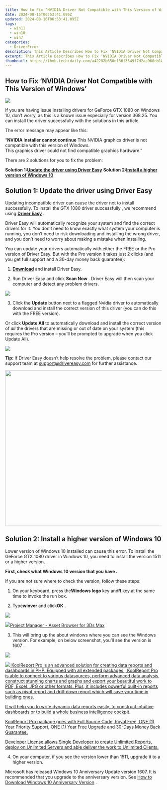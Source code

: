 ```yaml
---
title: How to Fix ‘NVIDIA Driver Not Compatible with This Version of Windows’
date: 2024-08-15T06:53:41.095Z
updated: 2024-08-16T06:53:41.095Z
tags:
  - win11
  - win10
  - win7
categories:
  - DriverError
description: This Article Describes How to Fix ‘NVIDIA Driver Not Compatible with This Version of Windows’
excerpt: This Article Describes How to Fix ‘NVIDIA Driver Not Compatible with This Version of Windows’
thumbnail: https://thmb.techidaily.com/a42282b650e186f3549f7d2aa960eb18debb612fb2fb6b24d9d6255bb836b3c7.JPG
---
```


## How to Fix ‘NVIDIA Driver Not Compatible with This Version of Windows’

![](https://images.drivereasy.com/wp-content/uploads/2016/10/update-geforce-GTX-1080-drivers.jpg)

 If you are having issue installing drivers for GeForce GTX 1080 on Windows 10, don’t worry, as this is a known issue especially for version 368.25\. You can install the driver successfully with the solutions in this article.

 The error message may appear like this:

 “**NVIDIA Installer cannot continue**
 This NVIDIA graphics driver is not compatible with this version of Windows.  
 This graphics driver could not find compatible graphics hardware.”

There are 2 solutions for you to fix the problem:

 **Solution 1:[Update the driver using Driver Easy](https://vapordna.pxf.io/vnbxna)**
 **Solution 2:[Install a higher version of Windows 10](https://getlyla.pxf.io/ek9gkg)**

## Solution 1: Update the driver using Driver Easy

 Updating incompatible driver can cause the driver not to install successfully. To install the GTX 1080 driver successfully , we recommend using **[Driver Easy](https://tools.techidaily.com/drivereasy/download/)**  .

 Driver Easy will automatically recognize your system and find the correct drivers for it. You don’t need to know exactly what system your computer is running, you don’t need to risk downloading and installing the wrong driver, and you don’t need to worry about making a mistake when installing.

 You can update your drivers automatically with either the FREE or the Pro version of Driver Easy. But with the Pro version it takes just 2 clicks (and you get full support and a 30-day money back guarantee):

 1) **[Download](https://tools.techidaily.com/drivereasy/download/)**   and install Driver Easy.

 2) Run Driver Easy and click **Scan Now** . Driver Easy will then scan your computer and detect any problem drivers.

![](https://images.drivereasy.com/wp-content/uploads/2017/04/img_58eca1022f7b7.png)

 3) Click the **Update** button next to a flagged Nvidia driver to automatically download and install the correct version of this driver (you can do this with the FREE version).

 Or click **Update All**  to automatically download and install the correct version of _all_   the drivers that are missing or out of date on your system (this requires the Pro version – you’ll be prompted to upgrade when you click Update All).

![](https://images.drivereasy.com/wp-content/uploads/2017/04/img_58eca27c67b42.jpg)

**Tip:** If Driver Easy doesn’t help resolve the problem, please contact our support team at <support@drivereasy.com> for further assistance.

<!-- affiliate ads begin -->
<a href="https://appsumo.8odi.net/c/5597632/2087407/7443" target="_top" id="2087407"><img src="//a.impactradius-go.com/display-ad/7443-2087407" border="0" alt="" width="600" height="500"/></a><img height="0" width="0" src="https://appsumo.8odi.net/i/5597632/2087407/7443" style="position:absolute;visibility:hidden;" border="0" />
<!-- affiliate ads end -->
## Solution 2: Install a higher version of Windows 10

 Lower version of Windows 10 installed can cause this error. To install the GeForce GTX 1080 driver in Windows 10, you need to install the version 1511 or a higher version.

**First, check what Windows 10 version that you have .**

If you are not sure where to check the version, follow these steps:

 1) On your keyboard, press the**Windows logo** key and**R** key at the same time to invoke the run box.

 2) Type**winver**  and click**OK** .

![](https://images.drivereasy.com/wp-content/uploads/2016/10/img_5814502f4f366.png)
<!-- affiliate ads begin -->
<a href="https://secure.2checkout.com/order/checkout.php?PRODS=4709458&QTY=1&AFFILIATE=108875&CART=1"><img src="https://3d-kstudio.com/wp-content/uploads/2014/02/Project-Manager-3D-Models-4-800x800.jpg" border="0">Project Manager - Asset Browser for 3Ds Max</a>
<!-- affiliate ads end -->

 3) This will bring up the about windows where you can see the Windows version. For example, on below screenshot, you’ll see the version is 1607  .

![](https://images.drivereasy.com/wp-content/uploads/2016/10/img_581450f294279.jpg)
<!-- affiliate ads begin -->
<a href="https://secure.2checkout.com/order/checkout.php?PRODS=4737285&QTY=1&AFFILIATE=108875&CART=1"><img src="https://secure.avangate.com/images/merchant/b2f83c409ce63012229fb9cd465bdcfe/products/copy_reporting_system.png" border="0">  KoolReport Pro  is an advanced solution for creating data reports and dashboards in PHP. Equipped with all  extended packages , KoolReport Pro is able to connect to various datasources, perform advanced data analysis, construct stunning charts and graphs and export your beautiful work to PDF, Excel, JPG or other formats. Plus, it includes powerful built-in reports such as pivot report and drill-down report which will save your time in building ones. 

 It will help you to write dynamic data reports easily, to construct intuitive dashboards or to build a whole business intelligence cockpit. 

  KoolReport Pro  package goes with Full Source Code, Royal Free, ONE (1) Year Priority Support, ONE (1) Year Free Upgrade and 30-Days Money Back Guarantee. 

  Developer License  allows  Single Developer  to create Unlimited Reports, deploy on Unlimited Servers and able deliver the work to Unlimited Clients. </a>
<!-- affiliate ads end -->

 4) On your computer, if you see the version lower than 1511, upgrade it to a higher version.

 Microsoft has released Windows 10 Anniversary Update version 1607\. It is recommended that you upgrade to the anniversary version. See [How to Download Windows 10 Anniversary Version](https://tools.techidaily.com/drivereasy/download/) .

<ins class="adsbygoogle"
     style="display:block"
     data-ad-format="autorelaxed"
     data-ad-client="ca-pub-7571918770474297"
     data-ad-slot="1223367746"></ins>



<ins class="adsbygoogle"
     style="display:block"
     data-ad-client="ca-pub-7571918770474297"
     data-ad-slot="8358498916"
     data-ad-format="auto"
     data-full-width-responsive="true"></ins>


